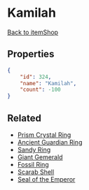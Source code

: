 # Kamilah

<no description available>

[Back to itemShop](../item-shops.md)

## Properties

```json
{
    "id": 324,
    "name": "Kamilah",
    "count": -100
}
```

## Related

- [Prism Crystal Ring](../items/9394-prism-crystal-ring.md)
- [Ancient Guardian Ring](../items/9395-ancient-guardian-ring.md)
- [Sandy Ring](../items/9396-sandy-ring.md)
- [Giant Gemerald](../items/9397-giant-gemerald.md)
- [Fossil Ring](../items/9398-fossil-ring.md)
- [Scarab Shell](../items/9399-scarab-shell.md)
- [Seal of the Emperor](../items/9400-seal-of-the-emperor.md)

